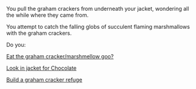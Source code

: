 You pull the graham crackers from underneath your jacket, wondering all the while where they came from.

You attempt to catch the falling globs of succulent flaming marshmallows with the graham crackers.

Do you:

[Eat the graham cracker/marshmellow goo?](eat-goo/eat-goo.md)

[Look in jacket for Chocolate](chocolate/find-chocolate.md)

[Build a graham cracker refuge](refuge/build-refuge.md)

